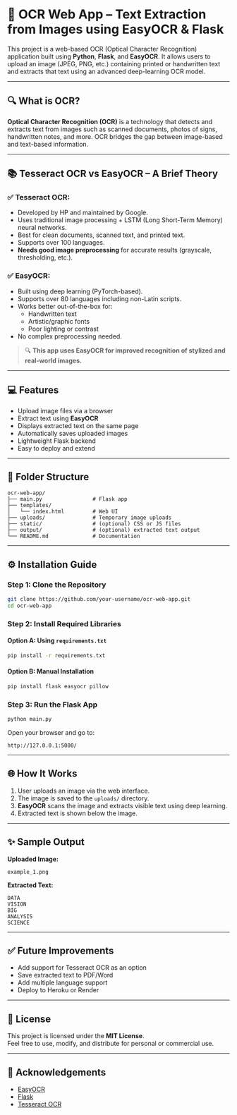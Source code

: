 # 🧠 OCR Web App – Text Extraction from Images using EasyOCR & Flask

This project is a web-based OCR (Optical Character Recognition) application built using **Python**, **Flask**, and **EasyOCR**. It allows users to upload an image (JPEG, PNG, etc.) containing printed or handwritten text and extracts that text using an advanced deep-learning OCR model.

---

## 🔍 What is OCR?

**Optical Character Recognition (OCR)** is a technology that detects and extracts text from images such as scanned documents, photos of signs, handwritten notes, and more. OCR bridges the gap between image-based and text-based information.

---

## 📚 Tesseract OCR vs EasyOCR – A Brief Theory

### ✅ Tesseract OCR:
- Developed by HP and maintained by Google.
- Uses traditional image processing + LSTM (Long Short-Term Memory) neural networks.
- Best for clean documents, scanned text, and printed text.
- Supports over 100 languages.
- **Needs good image preprocessing** for accurate results (grayscale, thresholding, etc.).

### ✅ EasyOCR:
- Built using deep learning (PyTorch-based).
- Supports over 80 languages including non-Latin scripts.
- Works better out-of-the-box for:
  - Handwritten text
  - Artistic/graphic fonts
  - Poor lighting or contrast
- No complex preprocessing needed.

> 🔍 **This app uses EasyOCR for improved recognition of stylized and real-world images.**

---

## 💻 Features

- Upload image files via a browser
- Extract text using **EasyOCR**
- Displays extracted text on the same page
- Automatically saves uploaded images
- Lightweight Flask backend
- Easy to deploy and extend

---

## 🏧 Folder Structure

```
ocr-web-app/
├── main.py                # Flask app
├── templates/
│   └── index.html         # Web UI
├── uploads/               # Temporary image uploads
├── static/                # (optional) CSS or JS files
├── output/                # (optional) extracted text output
└── README.md              # Documentation
```

---

## ⚙️ Installation Guide

### Step 1: Clone the Repository
```bash
git clone https://github.com/your-username/ocr-web-app.git
cd ocr-web-app
```

### Step 2: Install Required Libraries

#### Option A: Using `requirements.txt`
```bash
pip install -r requirements.txt
```

#### Option B: Manual Installation
```bash
pip install flask easyocr pillow
```

### Step 3: Run the Flask App
```bash
python main.py
```

Open your browser and go to:  
```
http://127.0.0.1:5000/
```

---

## 🌐 How It Works

1. User uploads an image via the web interface.
2. The image is saved to the `uploads/` directory.
3. **EasyOCR** scans the image and extracts visible text using deep learning.
4. Extracted text is shown below the image.

---

## ✨ Sample Output

**Uploaded Image:**

`example_1.png`

**Extracted Text:**
```
DATA
VISION
BIG
ANALYSIS
SCIENCE
```

---

## ✅ Future Improvements

- Add support for Tesseract OCR as an option
- Save extracted text to PDF/Word
- Add multiple language support
- Deploy to Heroku or Render

---

## 📃 License

This project is licensed under the **MIT License**.  
Feel free to use, modify, and distribute for personal or commercial use.

---

## 🤝 Acknowledgements

- [EasyOCR](https://github.com/JaidedAI/EasyOCR)
- [Flask](https://flask.palletsprojects.com/)
- [Tesseract OCR](https://github.com/tesseract-ocr/tesseract)


